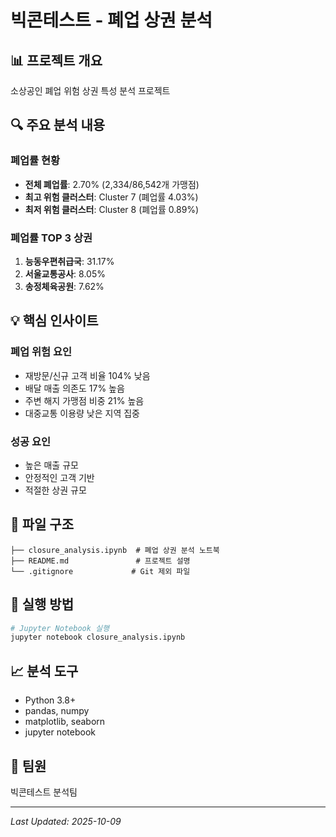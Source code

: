 # 빅콘테스트 - 폐업 상권 분석

## 📊 프로젝트 개요
소상공인 폐업 위험 상권 특성 분석 프로젝트

## 🔍 주요 분석 내용

### 폐업률 현황
- **전체 폐업률**: 2.70% (2,334/86,542개 가맹점)
- **최고 위험 클러스터**: Cluster 7 (폐업률 4.03%)
- **최저 위험 클러스터**: Cluster 8 (폐업률 0.89%)

### 폐업률 TOP 3 상권
1. **능동우편취급국**: 31.17%
2. **서울교통공사**: 8.05%
3. **송정체육공원**: 7.62%

## 💡 핵심 인사이트

### 폐업 위험 요인
- 재방문/신규 고객 비율 104% 낮음
- 배달 매출 의존도 17% 높음
- 주변 해지 가맹점 비중 21% 높음
- 대중교통 이용량 낮은 지역 집중

### 성공 요인
- 높은 매출 규모
- 안정적인 고객 기반
- 적절한 상권 규모

## 📁 파일 구조
```
├── closure_analysis.ipynb  # 폐업 상권 분석 노트북
├── README.md               # 프로젝트 설명
└── .gitignore             # Git 제외 파일
```

## 🚀 실행 방법
```bash
# Jupyter Notebook 실행
jupyter notebook closure_analysis.ipynb
```

## 📈 분석 도구
- Python 3.8+
- pandas, numpy
- matplotlib, seaborn
- jupyter notebook

## 👥 팀원
빅콘테스트 분석팀

---
*Last Updated: 2025-10-09*
